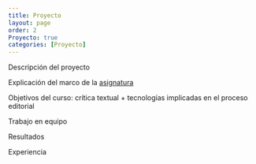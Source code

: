 ```yaml
---
title: Proyecto
layout: page
order: 2
Proyecto: true
categories: [Proyecto]
---
```


Descripción del proyecto

Explicación del marco de la [asignatura](https://github.com/susannalles/MinimalEditions)

Objetivos del curso: crítica textual + tecnologías implicadas en el proceso editorial

Trabajo en equipo

Resultados

Experiencia
